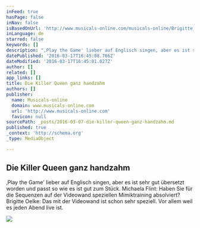 ```yaml
---
inFeed: true
hasPage: false
inNav: false
isBasedOnUrl: 'http://www.musicals-online.com/musicals-online/Brigitte_Oelke.html'
inLanguage: de
starred: false
keywords: []
description: "‚Play the Game' lieber auf Englisch singen, aber es ist sehr gut übersetzt worden und passt so wie es ist gut zum Stück. Michaela Flint: Haben Sie für die Sequenzen auf der Videowand speziellen Mimiktraining absolviert? Brigitte Oelke: Das mit der Videowand ist schon sehr speziell. Vor allem weil es jeden Abend live ist."
datePublished: '2016-03-17T16:45:08.766Z'
dateModified: '2016-03-17T16:45:01.027Z'
author: []
related: []
app_links: []
title: Die Killer Queen ganz handzahm
authors: []
publisher:
  name: Musicals-online
  domain: www.musicals-online.com
  url: 'http://www.musicals-online.com'
  favicon: null
sourcePath: _posts/2016-03-07-die-killer-queen-ganz-handzahm.md
published: true
_context: 'http://schema.org'
_type: MediaObject

---
```

<article style=""><h1>Die Killer Queen ganz handzahm</h1><p>‚Play the Game' lieber auf Englisch singen, aber es ist sehr gut übersetzt worden und passt so wie es ist gut zum Stück. Michaela Flint: Haben Sie für die Sequenzen auf der Videowand speziellen Mimiktraining absolviert? Brigitte Oelke: Das mit der Videowand ist schon sehr speziell. Vor allem weil es jeden Abend live ist.</p><img src="https://s3-us-west-2.amazonaws.com/the-grid-img/p/78f0c4890b32d5c7df9079265420b31964168939.png" /></article>